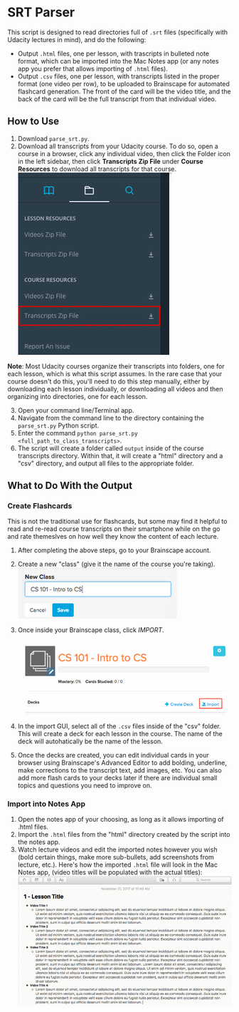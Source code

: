 # SRT Parser
This script is designed to read directories full of `.srt` files (specifically with Udacity lectures in mind), and do the following:
* Output `.html` files, one per lesson, with trascripts in bulleted note format, which can be imported into the Mac Notes app (or any notes app you prefer that allows importing of `.html` files).
* Output `.csv` files, one per lesson, with transcripts listed in the proper format (one video per row), to be uploaded to Brainscape for automated flashcard generation. The front of the card will be the video title, and the back of the card will be the full transcript from that individual video.

## How to Use
1. Download `parse_srt.py`.
2. Download all transcripts from your Udacity course. To do so, open a course in a browser, click any individual video, then click the Folder icon in the left sidebar, then click **Transcripts Zip File** under **Course Resources** to download all transcripts for that course.
![alt text](images/download_transcripts.png "How to download transcript files from Udacity")

**Note**: Most Udacity courses organize their transcripts into folders, one for each lesson, which is what this script assumes. In the rare case that your course doesn't do this, you'll need to do this step manually, either by downloading each lesson individually, or downloading all videos and then organizing into directories, one for each lesson.

3. Open your command line/Terminal app.
4. Navigate from the command line to the directory containing the `parse_srt.py` Python script.
5. Enter the command `python parse_srt.py <full_path_to_class_transcripts>`.
6. The script will create a folder called `output` inside of the course transcripts directory. Within that, it will create a "html" directory and a "csv" directory, and output all files to the appropriate folder.

## What to Do With the Output
### Create Flashcards
This is not the traditional use for flashcards, but some may find it helpful to read and re-read course transcripts on their smartphone while on the go and rate themeslves on how well they know the content of each lecture.
1. After completing the above steps, go to your Brainscape account.
2. Create a new "class" (give it the name of the course you're taking).
![alt text](images/create_class.png "How to create a Class in Brainscape")

3. Once inside your Brainscape class, click *IMPORT*.
![alt text](images/import_deck.png "How to import a Deck in brainscape")
4. In the import GUI, select all of the `.csv` files inside of the "csv" folder. This will create a deck for each lesson in the course. The name of the deck will autohatically be the name of the lesson.
5. Once the decks are created, you can edit individual cards in your browser using Brainscape's Advanced Editor to add bolding, underline, make corrections to the transcript text, add images, etc. You can also add more flash cards to your decks later if there are individual small topics and questions you need to improve on.
### Import into Notes App
1. Open the notes app of your choosing, as long as it allows importing of .html files.
2. Import the `.html` files from the "html" directory created by the script into the notes app.
3. Watch lecture videos and edit the imported notes however you wish (bold certain things, make more sub-bullets, add screenshots from lecture, etc.).
Here's how the imported `.html` file will look in the Mac Notes app, (video titles will be populated with the actual titles):
![alt text](images/macnotes_example.png "Mac Notes Import Example")

